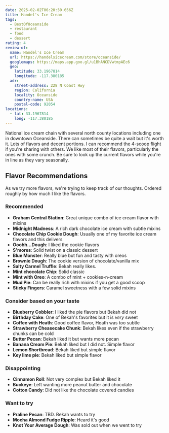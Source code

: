 ```yaml
---
date: 2025-02-02T06:20:50.656Z
title: Handel's Ice Cream
tags:
  - BestOfOceanside
  - restaurant
  - food
  - dessert
rating: 4
review-of:
  name: Handel's Ice Cream
  url: https://handelsicecream.com/store/oceanside/
  googlemaps: https://maps.app.goo.gl/u1BhANCDVwtmpAEc6
  geo:
    latitude: 33.1967814
    longitude: -117.380185
  adr:
    street-address: 228 N Coast Hwy
    region: California
    locality: Oceanside
    country-name: USA
    postal-code: 92054
locations:
  - lat: 33.1967814
    long: -117.380185
---
```


National ice cream chain with several north county locations including one in downtown Oceanside.
There can sometimes be quite a wait but it's worth it.
Lots of flavors and decent portions.
I can recommend the 4-scoop flight if you're sharing with others.
We like most of their flavors, particularly the ones with some crunch.
Be sure to look up the current flavors while you're in line as they vary seasonally.

## Flavor Recommendations

As we try more flavors, we're trying to keep track of our thoughts.
Ordered roughly by how much I like the flavors.

### Recommended

- **Graham Central Station**: Great unique combo of ice cream flavor with mixins
- **Midnight Madness**: A rich dark chocolate ice cream with subtle mixins
- **Chocolate Chip Cookie Dough**: Usually one of my favorite ice cream flavors and this delivers
- **Ooohh...Dough**: I liked the cookie flavors
- **S'mores**: Solid twist on a classic dessert
- **Blue Monster**: Really blue but fun and tasty with oreos
- **Brownie Dough**: The cookie version of chocolate/vanilla mix
- **Salty Carmel Truffle**: Bekah really likes.
- **Mint chocolate Chip**: Solid classic
- **Mint with Oreo**: A combo of mint + cookies-n-cream
- **Mud Pie**: Can be really rich with mixins if you get a good scoop
- **Sticky Fingers**: Caramel sweetness with a few solid mixins

### Consider based on your taste

- **Blueberry Cobbler**: I liked the pie flavors but Bekah did not
- **Birthday Cake**: One of Bekah's favorites but it is _very_ sweet
- **Coffee with Heath**: Good coffee flavor, Heath was too subtle
- **Strawberry Cheasecake Chunk**: Bekah likes even if the strawberry chunks can be cold
- **Butter Pecan**: Bekah liked it but wants more pecan
- **Banana Cream Pie**: Bekah liked but I did not. Simple flavor
- **Lemon Shortbread**: Bekah liked but simple flavor
- **Key lime pie**: Bekah liked but simple flavor

### Disappointing

- **Cinnamon Roll**: Not very complex but Bekah liked it
- **Buckeye**: Left wanting more peanut butter and chocolate
- **Cotton Candy**: Did not like the chocolate covered candies

### Want to try

- **Praline Pecan**: TBD. Bekah wants to try
- **Mocha Almond Fudge Ripple**: Heard it's good
- **Knot Your Average Dough**: Was sold out when we went to try

